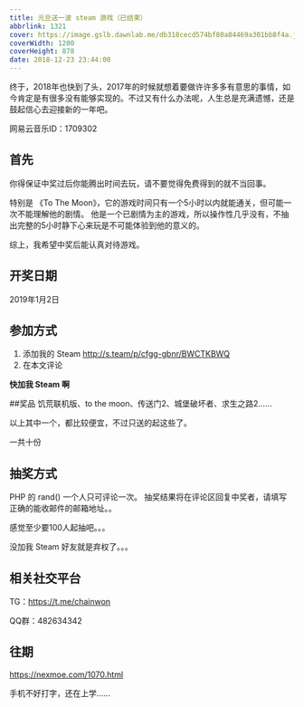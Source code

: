 ```yaml
---
title: 元旦送一波 steam 游戏（已结束）
abbrlink: 1321
cover: https://image.gslb.dawnlab.me/db318cecd574bf80a84469a301bb8f4a.jpg
coverWidth: 1200
coverHeight: 878
date: 2018-12-23 23:44:00
---
```


终于，2018年也快到了头，2017年的时候就想着要做许许多多有意思的事情，如今肯定是有很多没有能够实现的。不过又有什么办法呢，人生总是充满遗憾，还是鼓起信心去迎接新的一年吧。

<!--more-->

网易云音乐ID：1709302


## 首先
你得保证中奖过后你能腾出时间去玩，请不要觉得免费得到的就不当回事。

特别是 《To The Moon》，它的游戏时间只有一个5小时以内就能通关，但可能一次不能理解他的剧情。
他是一个已剧情为主的游戏，所以操作性几乎没有，不抽出完整的5小时静下心来玩是不可能体验到他的意义的。

综上，我希望中奖后能认真对待游戏。

## 开奖日期
2019年1月2日

## 参加方式
1. 添加我的 Steam 
http://s.team/p/cfgg-gbnr/BWCTKBWQ
2. 在本文评论

**快加我 Steam 啊**

##奖品
饥荒联机版、to the moon、传送门2、城堡破坏者、求生之路2……

以上其中一个，都比较便宜，不过只送的起这些了。

一共十份

## 抽奖方式
PHP 的 rand() 
一个人只可评论一次。
抽奖结果将在评论区回复中奖者，请填写正确的能收邮件的邮箱地址。。

感觉至少要100人起抽吧。。。

没加我 Steam 好友就是弃权了。。。

## 相关社交平台
TG：https://t.me/chainwon

QQ群：482634342

## 往期
https://nexmoe.com/1070.html

手机不好打字，还在上学……